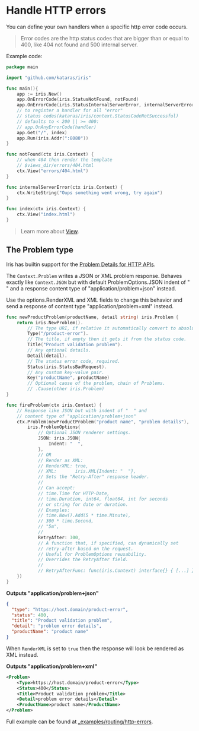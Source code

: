 # Handle HTTP errors

You can define your own handlers when a specific http error code occurs.

> Error codes are the http status codes that are bigger than or equal to 400, like 404 not found and 500 internal server.

Example code:

```go
package main

import "github.com/kataras/iris"

func main(){
    app := iris.New()
    app.OnErrorCode(iris.StatusNotFound, notFound)
    app.OnErrorCode(iris.StatusInternalServerError, internalServerError)
    // to register a handler for all "error"
    // status codes(kataras/iris/context.StatusCodeNotSuccessful)
    // defaults to < 200 || >= 400:
    // app.OnAnyErrorCode(handler)
    app.Get("/", index)
    app.Run(iris.Addr(":8080"))
}

func notFound(ctx iris.Context) {
    // when 404 then render the template
    // $views_dir/errors/404.html
    ctx.View("errors/404.html")
}

func internalServerError(ctx iris.Context) {
    ctx.WriteString("Oups something went wrong, try again")
}

func index(ctx iris.Context) {
    ctx.View("index.html")
}
```

> Learn more about [View](../view.md).

## The Problem type

Iris has builtin support for the [Problem Details for HTTP APIs](https://tools.ietf.org/html/rfc7807).

The `Context.Problem` writes a JSON or XML problem response. Behaves exactly like `Context.JSON` but with default ProblemOptions.JSON indent of " " and a response content type of "application/problem+json" instead.

Use the options.RenderXML and XML fields to change this behavior and
send a response of content type "application/problem+xml" instead.

```go
func newProductProblem(productName, detail string) iris.Problem {
    return iris.NewProblem().
        // The type URI, if relative it automatically convert to absolute.
        Type("/product-error"). 
        // The title, if empty then it gets it from the status code.
        Title("Product validation problem").
        // Any optional details.
        Detail(detail).
        // The status error code, required.
        Status(iris.StatusBadRequest).
        // Any custom key-value pair.
        Key("productName", productName)
        // Optional cause of the problem, chain of Problems.
        // .Cause(other iris.Problem)
}

func fireProblem(ctx iris.Context) {
    // Response like JSON but with indent of "  " and
    // content type of "application/problem+json"
    ctx.Problem(newProductProblem("product name", "problem details"),
        iris.ProblemOptions{
            // Optional JSON renderer settings.
            JSON: iris.JSON{
                Indent: "  ",
            },
            // OR
            // Render as XML:
            // RenderXML: true,
            // XML:       iris.XML{Indent: "  "},
            // Sets the "Retry-After" response header.
            //
            // Can accept:
            // time.Time for HTTP-Date,
            // time.Duration, int64, float64, int for seconds
            // or string for date or duration.
            // Examples:
            // time.Now().Add(5 * time.Minute),
            // 300 * time.Second,
            // "5m",
            //
            RetryAfter: 300,
            // A function that, if specified, can dynamically set
            // retry-after based on the request.
            // Useful for ProblemOptions reusability.
            // Overrides the RetryAfter field.
            //
            // RetryAfterFunc: func(iris.Context) interface{} { [...] }
    })
}
```

**Outputs "application/problem+json"**

```json
{
  "type": "https://host.domain/product-error",
  "status": 400,
  "title": "Product validation problem",
  "detail": "problem error details",
  "productName": "product name"
}
```

When `RenderXML` is set to `true` then the response will look be rendered as XML instead.

**Outputs "application/problem+xml"**

```xml
<Problem>
    <Type>https://host.domain/product-error</Type>
    <Status>400</Status>
    <Title>Product validation problem</Title>
    <Detail>problem error details</Detail>
    <ProductName>product name</ProductName>
</Problem>
```

Full example can be found at [_examples/routing/http-errors](https://github.com/kataras/iris/blob/master/_examples/routing/http-errors/main.go).
